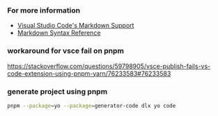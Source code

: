 ### For more information
* [Visual Studio Code's Markdown Support](http://code.visualstudio.com/docs/languages/markdown)
* [Markdown Syntax Reference](https://help.github.com/articles/markdown-basics/)

### workaround for vsce fail on pnpm 
https://stackoverflow.com/questions/59798905/vsce-publish-fails-vs-code-extension-using-pnpm-yarn/76233583#76233583

### generate project using pnpm
``` bash
pnpm --package=yo --package=generator-code dlx yo code
```